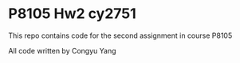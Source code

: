 # P8105 Hw2 cy2751

This repo contains code for the second assignment in course P8105

All code written by Congyu Yang